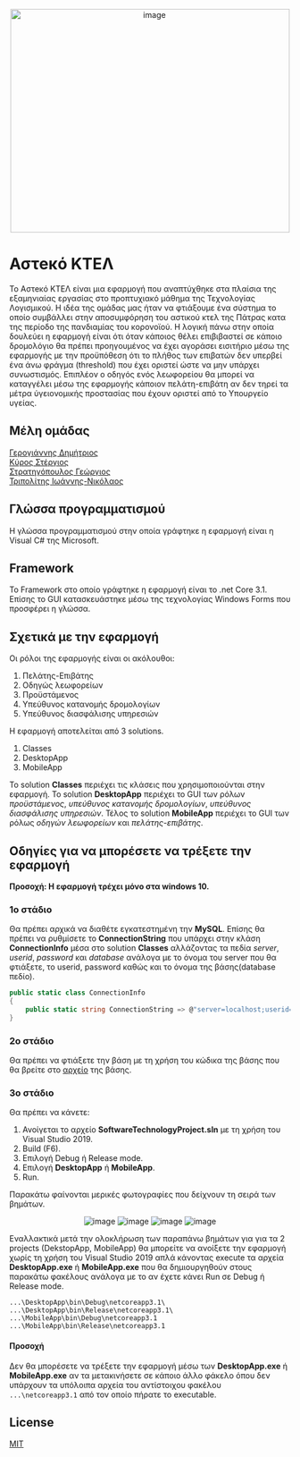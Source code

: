 <p align="center">
  <img src="https://github.com/gstratigopoulos96/Asteko_KTEL/blob/master/MobileApp/Icons/Icon.png" alt="image" width="500" height="400"/>
</p>

# Αστeκό ΚΤΕΛ

Το Αστeκό ΚΤΕΛ είναι μια εφαρμογή που αναπτύχθηκε στα πλαίσια της εξαμηνιαίας εργασίας στο προπτυχιακό μάθημα της Τεχνολογίας Λογισμικού. Η ιδέα της ομάδας μας ήταν να φτιάξουμε ένα σύστημα το οποίο συμβάλλει στην αποσυμφόρηση του αστικού κτελ της Πάτρας κατα της περίοδο της πανδιαμίας του κορονοϊού. Η λογική πάνω στην οποία δουλεύει η εφαρμογή είναι ότι όταν κάποιος θέλει επιβιβαστεί σε κάποιο δρομολόγιο θα πρέπει προηγουμένος να έχει αγοράσει εισιτήριο μέσω της εφαρμογής με την προϋπόθεση ότι το πλήθος των επιβατών δεν υπερβεί ένα άνω φράγμα (threshold) που έχει οριστεί ώστε να μην υπάρχει συνωστισμός. Επιπλέον ο οδηγός ενός λεωφορείου θα μπορεί να καταγγέλει μέσω της εφαρμογής κάποιον πελάτη-επιβάτη αν δεν τηρεί τα μέτρα ύγειονομικής προστασίας που έχουν οριστεί από το Υπουργείο υγείας.

## Μέλη ομάδας

[Γερογιάννης Δημήτριος](https://github.com/dimitrisgerog)  
[Κύρος Στέργιος](https://github.com/stergioskyros)  
[Στρατηγόπουλος Γεώργιος](https://github.com/gstratigopoulos96)  
[Τριπολίτης Ιωάννης-Νικόλαος](https://github.com/JohnTripGR) 

## Γλώσσα προγραμματισμού

Η γλώσσα προγραμματισμού στην οποία γράφτηκε η εφαρμογή είναι η Visual C# της Microsoft.

## Framework

Το Framework στο οποίο γράφτηκε η εφαρμογή είναι το .net Core 3.1. Επίσης το GUI κατασκευάστηκε μέσω της τεχνολογίας Windows Forms που προσφέρει η γλώσσα.

## Σχετικά με την εφαρμογή

Οι ρόλοι της εφαρμογής είναι οι ακόλουθοι:
1. Πελάτης-Επιβάτης
2. Οδηγώς λεωφορείων
3. Προϋστάμενος
4. Υπεύθυνος κατανομής δρομολογίων
5. Υπεύθυνος διασφάλισης υπηρεσιών

Η εφαρμογή αποτελείται από 3 solutions.

1. Classes  
2. DesktopApp  
3. MobileApp

Το solution **Classes** περιέχει τις κλάσεις που χρησιμοποιούνται στην εφαρμογή. Το solution **DesktopApp** περιέχει το GUI των ρόλων *προϋστάμενος*, *υπεύθυνος κατανομής δρομολογίων*, *υπεύθυνος διασφάλισης υπηρεσιών*. Τέλος το solution **MobileApp** περιέχει το GUI των ρόλως *οδηγών λεωφορείων* και *πελάτης-επιβάτης*.

## Οδηγίες για να μπορέσετε να τρέξετε την εφαρμογή

**Προσοχή: Η εφαρμογή τρέχει μόνο στα windows 10.**

### 1ο στάδιο
Θα πρέπει αρχικά να διαθέτε εγκατεστημένη την **MySQL**. Επίσης θα πρέπει να ρυθμίσετε το **ConnectionString** που υπάρχει στην κλάση **ConnectionInfo** μέσα στο solution **Classes** αλλάζοντας τα πεδία *server*, *userid*, *password* και *database* ανάλογα με το όνομα του server που θα φτιάξετε, το userid, password καθώς και το όνομα της βάσης(database πεδίο).

```csharp
public static class ConnectionInfo
{
    public static string ConnectionString => @"server=localhost;userid=root;password=1234;database=project_db";
}
```

### 2ο στάδιο
Θα πρέπει να φτιάξετε την βάση με τη χρήση του κώδικα της βάσης που θα βρείτε στο [αρχείο](https://github.com/gstratigopoulos96/Asteko_KTEL/blob/master/databasesrc.sql) της βάσης.

### 3ο στάδιο
Θα πρέπει να κάνετε:

1. Ανοίγεται το αρχείο **SoftwareTechnologyProject.sln** με τη χρήση του Visual Studio 2019.
1. Build (F6).
2. Επιλογή Debug ή Release mode.
3. Επιλογή **DesktopApp** ή **MobileApp**.
4. Run.

Παρακάτω φαίνονται μερικές φωτογραφίες που δείχνουν τη σειρά των βημάτων.

<p align="center">
  <img src="https://github.com/gstratigopoulos96/Asteko_KTEL/blob/master/Photos/openproject.png" alt="image"/>
  <img src="https://github.com/gstratigopoulos96/Asteko_KTEL/blob/master/Photos/build.jpg" alt="image"/>
  <img src="https://github.com/gstratigopoulos96/Asteko_KTEL/blob/master/Photos/debug-release%20mode.png" alt="image"/>
  <img src="https://github.com/gstratigopoulos96/Asteko_KTEL/blob/master/Photos/select%20project.png" alt="image"/>
</p>

Εναλλακτικά μετά την ολοκλήρωση των παραπάνω βημάτων για για τα 2 projects (DekstopApp, MobileApp) θα μπορείτε να ανοίξετε την εφαρμογή χωρίς τη χρήση του Visual Studio 2019 απλά κάνοντας execute τα αρχεία **DesktopApp.exe** ή **MobileApp.exe** που θα δημιουργηθούν στους παρακάτω φακέλους ανάλογα με το αν έχετε κάνει Run σε Debug ή Release mode.

`...\DesktopApp\bin\Debug\netcoreapp3.1\`  
`...\DesktopApp\bin\Release\netcoreapp3.1\`  
`...\MobileApp\bin\Debug\netcoreapp3.1`  
`...\MobileApp\bin\Release\netcoreapp3.1`  

#### Προσοχή
Δεν θα μπορέσετε να τρέξετε την εφαρμογή μέσω των **DesktopApp.exe** ή **MobileApp.exe** αν τα μετακινήσετε σε κάποιο άλλο φάκελο όπου δεν υπάρχουν τα υπόλοιπα αρχεία του αντίστοιχου φακέλου `...\netcoreapp3.1` από τον οποίο πήρατε το executable.

## License
[MIT](https://choosealicense.com/licenses/mit/)
